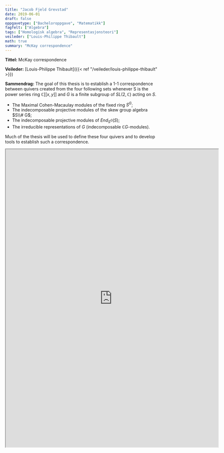 ```yaml
---
title: "Jacob Fjeld Grevstad"
date: 2019-06-01
draft: false
oppgavetype: ["Bacheloroppgave", "Matematikk"]
fagfelt: ["Algebra"]
tags: ["Homologisk algebra", "Representasjonsteori"]
veileder: ["Louis-Philippe Thibault"]
math: true
summary: "McKay correspondence"
---
```


**Tittel:**    McKay correspondence 

**Veileder:**  [Louis-Philippe Thibault]({{< ref "/veileder/louis-philippe-thibault" >}})

**Sammendrag:** The goal of this thesis is to establish a 1-1 correspondence between quivers created from the four following sets whenever S is the power series ring $\mathbb{C}[[x, y]]$ and $G$ is a finite subgroup of $SL(2, \mathbb{C})$ acting on $S$.
 - The Maximal Cohen-Macaulay modules of the fixed ring $S^G$;
 - The indecomposable projective modules of the skew group algebra $S\\# G$;
 - The indecomposable projective modules of $End_{S^G}(S)$;
 - The irreducible representations of $G$ (indecomposable $\mathbb{C}G$-modules).

Much of the thesis will be used to define these four quivers and to develop tools to establish such a correspondence.


<iframe src="https://drive.google.com/file/d/129bK-DiApn7JAFfHE1ryrr9acqhTfxBR/preview" width="700" height="980" allow="autoplay"></iframe>

